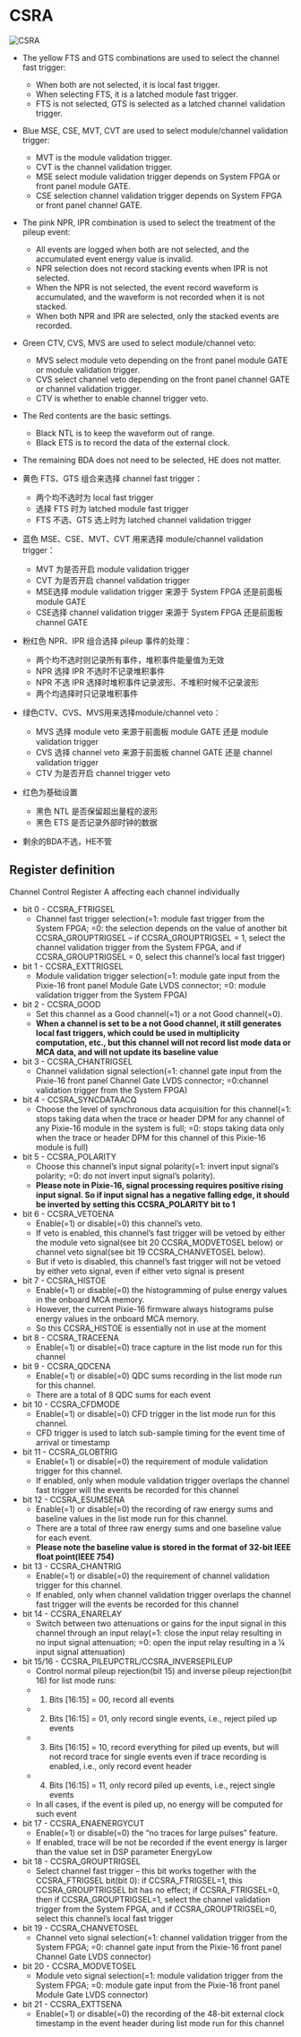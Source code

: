 <!-- EXPERT_CSRA.md --- 
;; 
;; Description: 
;; Author: Hongyi Wu(吴鸿毅)
;; Email: wuhongyi@qq.com 
;; Created: 日 10月  7 09:18:51 2018 (+0800)
;; Last-Updated: 六 10月 20 19:39:08 2018 (+0800)
;;           By: Hongyi Wu(吴鸿毅)
;;     Update #: 2
;; URL: http://wuhongyi.cn -->

# CSRA

![CSRA](/img/CSRA.png)

- The yellow FTS and GTS combinations are used to select the channel fast trigger:
    - When both are not selected, it is local fast trigger.
    - When selecting FTS, it is a latched module fast trigger.
    - FTS is not selected, GTS is selected as a latched channel validation trigger.
- Blue MSE, CSE, MVT, CVT are used to select module/channel validation trigger:
    - MVT is the module validation trigger.
    - CVT is the channel validation trigger.
    - MSE select module validation trigger depends on System FPGA or front panel module GATE.
    - CSE selection channel validation trigger depends on System FPGA or front panel channel GATE.
-  The pink NPR, IPR combination is used to select the treatment of the pileup event:
   - All events are logged when both are not selected, and the accumulated event energy value is invalid.
   - NPR selection does not record stacking events when IPR is not selected.
   - When the NPR is not selected, the event record waveform is accumulated, and the waveform is not recorded when it is not stacked.
   - When both NPR and IPR are selected, only the stacked events are recorded.
- Green CTV, CVS, MVS are used to select module/channel veto:
     - MVS select module veto depending on the front panel module GATE or module validation trigger.
     - CVS select channel veto depending on the front panel channel GATE or channel validation trigger.
     - CTV is whether to enable channel trigger veto.
- The Red contents are the basic settings.
    - Black NTL is to keep the waveform out of range.
    - Black ETS is to record the data of the external clock.
- The remaining BDA does not need to be selected, HE does not matter.

- 黄色 FTS、GTS 组合来选择 channel fast trigger：
	- 两个均不选时为 local fast trigger
	- 选择 FTS 时为 latched module fast trigger
	- FTS 不选、GTS 选上时为 latched channel validation trigger
- 蓝色 MSE、CSE、MVT、CVT 用来选择 module/channel validation trigger：
	- MVT 为是否开启 module validation trigger
	- CVT 为是否开启 channel validation trigger
	- MSE选择 module validation trigger 来源于 System FPGA 还是前面板 module GATE
	- CSE选择 channel validation trigger 来源于 System FPGA 还是前面板 channel GATE
- 粉红色 NPR、IPR 组合选择 pileup 事件的处理：
	- 两个均不选时则记录所有事件，堆积事件能量值为无效
	- NPR 选择 IPR 不选时不记录堆积事件
	- NPR 不选 IPR 选择时堆积事件记录波形、不堆积时候不记录波形
	- 两个均选择时只记录堆积事件
- 绿色CTV、CVS、MVS用来选择module/channel veto：
	- MVS 选择 module veto 来源于前面板 module GATE 还是 module validation trigger
	- CVS 选择 channel veto 来源于前面板 channel GATE 还是 channel validation trigger
	- CTV 为是否开启 channel trigger veto
- 红色为基础设置
	- 黑色 NTL 是否保留超出量程的波形
	- 黑色 ETS 是否记录外部时钟的数据
- 剩余的BDA不选，HE不管



## Register definition

Channel Control Register A affecting each channel individually 

- bit 0 - CCSRA_FTRIGSEL
	- Channel fast trigger selection(=1: module fast trigger from the System FPGA; =0: the selection depends on the value of another bit CCSRA_GROUPTRIGSEL – if CCSRA_GROUPTRIGSEL = 1, select the channel validation trigger from the System FPGA, and if CCSRA_GROUPTRIGSEL = 0, select this channel’s local fast trigger)
- bit 1 - CCSRA_EXTTRIGSEL
	- Module validation trigger selection(=1: module gate input from the Pixie-16 front panel Module Gate LVDS connector; =0: module validation trigger from the System FPGA)
- bit 2 - CCSRA_GOOD
	- Set this channel as a Good channel(=1) or a not Good channel(=0).
	- **When a channel is set to be a not Good channel, it still generates local fast triggers, which could be used in multiplicity computation, etc., but this channel will not record list mode data or MCA data, and will not update its baseline value**
- bit 3 - CCSRA_CHANTRIGSEL
	- Channel validation signal selection(=1: channel gate input from the Pixie-16 front panel Channel Gate LVDS connector; =0:channel validation trigger from the System FPGA)
- bit 4 - CCSRA_SYNCDATAACQ
	- Choose the level of synchronous data acquisition for this channel(=1: stops taking data when the trace or header DPM for any channel of any Pixie-16 module in the system is full; =0: stops taking data only when the trace or header DPM for this channel of this Pixie-16 module is full)
- bit 5 - CCSRA_POLARITY
	- Choose this channel’s input signal polarity(=1: invert input signal’s polarity; =0: do not invert input signal’s polarity).
	- **Please note in Pixie-16, signal processing requires positive rising input signal. So if input signal has a negative falling edge, it should be inverted by setting this CCSRA_POLARITY bit to 1**
- bit 6 - CCSRA_VETOENA
	- Enable(=1) or disable(=0) this channel’s veto. 
	- If veto is enabled, this channel’s fast trigger will be vetoed by either the module veto signal(see bit 20 CCSRA_MODVETOSEL below) or channel veto signal(see bit 19 CCSRA_CHANVETOSEL below). 
	- But if veto is disabled, this channel’s fast trigger will not be vetoed by either veto signal, even if either veto signal is present
- bit 7 - CCSRA_HISTOE
	- Enable(=1) or disable(=0) the histogramming of pulse energy values in the onboard MCA memory. 
	- However, the current Pixie-16 firmware always histograms pulse energy values in the onboard MCA memory. 
	- So this CCSRA_HISTOE is essentially not in use at the moment
- bit 8 - CCSRA_TRACEENA
	- Enable(=1) or disable(=0) trace capture in the list mode run for this channel
- bit 9 - CCSRA_QDCENA
	- Enable(=1) or disable(=0) QDC sums recording in the list mode run for this channel. 
	- There are a total of 8 QDC sums for each event
- bit 10 - CCSRA_CFDMODE
	- Enable(=1) or disable(=0) CFD trigger in the list mode run for this channel. 
	- CFD trigger is used to latch sub-sample timing for the event time of arrival or timestamp
- bit 11 - CCSRA_GLOBTRIG
	- Enable(=1) or disable(=0) the requirement of module validation trigger for this channel. 
	- If enabled, only when module validation trigger overlaps the channel fast trigger will the events be recorded for this channel
- bit 12 - CCSRA_ESUMSENA
	- Enable(=1) or disable(=0) the recording of raw energy sums and baseline values in the list mode run for this channel. 
	- There are a total of three raw energy sums and one baseline value for each event. 
	- **Please note the baseline value is stored in the format of 32-bit IEEE float point(IEEE 754)**
- bit 13 - CCSRA_CHANTRIG
	- Enable(=1) or disable(=0) the requirement of channel validation trigger for this channel. 
	- If enabled, only when channel validation trigger overlaps the channel fast trigger will the events be recorded for this channel
- bit 14 - CCSRA_ENARELAY
	- Switch between two attenuations or gains for the input signal in this channel through an input relay(=1: close the input relay resulting in no input signal attenuation; =0: open the input relay resulting in a 1⁄4 input signal attenuation)
- bit 15/16 - CCSRA_PILEUPCTRL/CCSRA_INVERSEPILEUP
	- Control normal pileup rejection(bit 15) and inverse pileup rejection(bit 16) for list mode runs:
	- 1) Bits [16:15] = 00, record all events
	- 2) Bits [16:15] = 01, only record single events, i.e., reject piled up events
	- 3) Bits [16:15] = 10, record everything for piled up events, but will not record trace for single events even if trace recording is enabled, i.e., only record event header
	- 4) Bits [16:15] = 11, only record piled up events, i.e., reject single events
	- In all cases, if the event is piled up, no energy will be computed for such event
- bit 17 - CCSRA_ENAENERGYCUT
	- Enable(=1) or disable(=0) the “no traces for large pulses” feature. 
	- If enabled, trace will be not be recorded if the event energy is larger than the value set in DSP parameter EnergyLow
- bit 18 - CCSRA_GROUPTRIGSEL
	- Select channel fast trigger – this bit works together with the CCSRA_FTRIGSEL bit(bit 0): if CCSRA_FTRIGSEL=1, this CCSRA_GROUPTRIGSEL bit has no effect; if CCSRA_FTRIGSEL=0, then if CCSRA_GROUPTRIGSEL=1, select the channel validation trigger from the System FPGA, and if CCSRA_GROUPTRIGSEL=0, select this channel’s local fast trigger
- bit 19 - CCSRA_CHANVETOSEL
	- Channel veto signal selection(=1: channel validation trigger from the System FPGA; =0: channel gate input from the Pixie-16 front panel Channel Gate LVDS connector)
- bit 20 - CCSRA_MODVETOSEL
	- Module veto signal selection(=1: module validation trigger from the System FPGA; =0: module gate input from the Pixie-16 front panel Module Gate LVDS connector)
- bit 21 - CCSRA_EXTTSENA
	- Enable(=1) or disable(=0) the recording of the 48-bit external clock timestamp in the event header during list mode run for this channel


<!-- EXPERT_CSRA.md ends here -->
